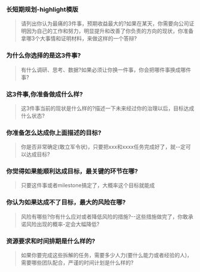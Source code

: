 ### 长短期规划-highlight模版
> 请列出你认为最痛的3件事，预期收益最大的?如果在某天，你需要向公司证明因为自己的工作和努力，明显提升和改善了你负责的方向的现状，你准备拿哪3个大事情和证明材料，来做这样的一个答辩?



### 为什么你选择的是这3件事?

>有什么调研、思考、数据?如果必须让你换一件事，你会把哪件事换成哪件事?



### 这3件事,你准备做成什么样?

>这3件事当前的现状是什么样的?描述一下未来经过你的治理以后，目标达成什么状态?



### 你准备怎么达成你上面描述的目标?

>你是否非常确定(敢立军令状)，只要把xxx和xxxx任务完成好了，就--定可以达成目标?



### 你觉得如果能顺利达成目标，最关键的环节在哪?
>只要这件事或者milestone搞定了，大概率这个目标就能成



### 你认为如果达成不了目标，最大的风险在哪?

>风险有哪些?你有什么应对或者降低风险的措施?--这些措施做完了，你敢承诺风险出现的概率-定会大幅降低?



### 资源要求和时间排期是什么样的?

>如果你要完成这些拆解的任务，需要多少人力(要什么能力或者经验的人)，需要哪些团队配合，严谨的时间计划是什么样的?